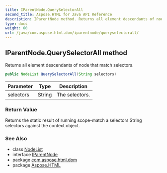 ```yaml
---
title: IParentNode.QuerySelectorAll
second_title: Aspose.HTML for Java API Reference
description: IParentNode method. Returns all element descendants of node that match selectors
type: docs
weight: 60
url: /java/com.aspose.html.dom/iparentnode/queryselectorall/
---
```

## IParentNode.QuerySelectorAll method

Returns all element descendants of node that match selectors.

```java
public NodeList QuerySelectorAll(String selectors)
```

| Parameter | Type | Description |
| --- | --- | --- |
| selectors | String | The selectors. |

### Return Value

Returns the static result of running scope-match a selectors String selectors against the context object.

### See Also

* class [NodeList](../../../com.aspose.html.collections/nodelist/)
* interface [IParentNode](../)
* package [com.aspose.html.dom](../../iparentnode/)
* package [Aspose.HTML](../../../)
